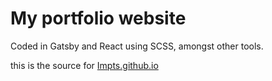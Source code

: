 # My portfolio website
Coded in Gatsby and React using SCSS, amongst other tools. 

this is the source for [Impts.github.io](impts.github.io)
